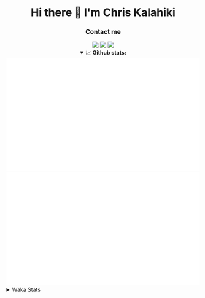<div align="center">
 <h1>Hi there 👋 I'm Chris Kalahiki</h1>
 <h3>Contact me</h3>
 <a href="mailto:chris.kalahiki@gmail.com"><img src="https://img.shields.io/badge/gmail-%23D14836.svg?&style=for-the-badge&logo=gmail&logoColor=white"/></a>
 <a href="https://twitter.com/ChrisKalahiki"><img src="https://img.shields.io/badge/twitter-%231DA1F2.svg?&style=for-the-badge&logo=twitter&logoColor=white"/></a>
 <a href="https://www.linkedin.com/in/ChrisKalahiki"><img src="https://img.shields.io/badge/linkedin-%230077B5.svg?&style=for-the-badge&logo=linkedin&logoColor=white"/></a>
<details open>
  <summary>📈 <b>Github stats:</b></summary>
  <img src="https://github.com/ChrisKalahiki/github-stats/blob/master/generated/overview.svg"/>
  <img src="https://github.com/ChrisKalahiki/github-stats/blob/master/generated/languages.svg"/>
</details>
</div>

<details>
  <summary>Waka Stats</summary>
<!--START_SECTION:waka-->
**🐱 My GitHub Data** 

> 🏆 3 Contributions in the Year 2022
 > 
> 📦 6.0 MB Used in GitHub's Storage 
 > 
> 💼 Opted to Hire
 > 
> 📜 27 Public Repositories 
 > 
> 🔑 22 Private Repositories  
 > 
**I'm an Early 🐤** 

```text
🌞 Morning    94 commits     ██████░░░░░░░░░░░░░░░░░░░   24.29% 
🌆 Daytime    112 commits    ███████░░░░░░░░░░░░░░░░░░   28.94% 
🌃 Evening    159 commits    ██████████░░░░░░░░░░░░░░░   41.09% 
🌙 Night      22 commits     █░░░░░░░░░░░░░░░░░░░░░░░░   5.68%

```
📅 **I'm Most Productive on Sunday** 

```text
Monday       50 commits     ███░░░░░░░░░░░░░░░░░░░░░░   12.92% 
Tuesday      42 commits     ██░░░░░░░░░░░░░░░░░░░░░░░   10.85% 
Wednesday    71 commits     ████░░░░░░░░░░░░░░░░░░░░░   18.35% 
Thursday     59 commits     ███░░░░░░░░░░░░░░░░░░░░░░   15.25% 
Friday       47 commits     ███░░░░░░░░░░░░░░░░░░░░░░   12.14% 
Saturday     14 commits     █░░░░░░░░░░░░░░░░░░░░░░░░   3.62% 
Sunday       104 commits    ██████░░░░░░░░░░░░░░░░░░░   26.87%

```


📊 **This Week I Spent My Time On** 

```text
⌚︎ Time Zone: America/Chicago

💬 Programming Languages: 
Python                   44 mins             ████████████░░░░░░░░░░░░░   48.02% 
Other                    33 mins             █████████░░░░░░░░░░░░░░░░   36.7% 
Text                     14 mins             ███░░░░░░░░░░░░░░░░░░░░░░   15.28%

🔥 Editors: 
VS Code                  1 hr 31 mins        █████████████████████████   100.0%

🐱‍💻 Projects: 
clemson-breast-cancer    1 hr 13 mins        ████████████████████░░░░░   80.4% 
adventofcode2021solutions15 mins             ████░░░░░░░░░░░░░░░░░░░░░   16.46% 
lime                     2 mins              ░░░░░░░░░░░░░░░░░░░░░░░░░   3.15%

💻 Operating System: 
Linux                    1 hr 31 mins        █████████████████████████   100.0%

```

**I Mostly Code in Python** 

```text
Python                   13 repos            ██████░░░░░░░░░░░░░░░░░░░   27.08% 
C#                       10 repos            █████░░░░░░░░░░░░░░░░░░░░   20.83% 
Jupyter Notebook         10 repos            █████░░░░░░░░░░░░░░░░░░░░   20.83% 
JavaScript               4 repos             ██░░░░░░░░░░░░░░░░░░░░░░░   8.33% 
HTML                     2 repos             █░░░░░░░░░░░░░░░░░░░░░░░░   4.17%

```


**Timeline**

![Chart not found](https://raw.githubusercontent.com/ChrisKalahiki/ChrisKalahiki/main/charts/bar_graph.png) 


 Last Updated on 05/01/2022
<!--END_SECTION:waka-->
</details>


